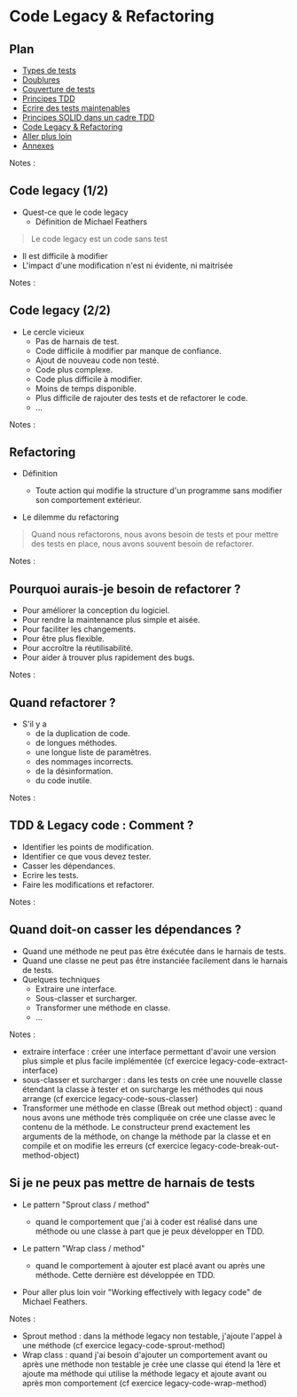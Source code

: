# Code Legacy & Refactoring

<!-- .slide: class="page-title" -->



## Plan

<!-- .slide: class="toc" -->

- [Types de tests](#/1)
- [Doublures](#/2)
- [Couverture de tests](#/3)
- [Principes TDD](#/4)
- [Ecrire des tests maintenables](#/5)
- [Principes SOLID dans un cadre TDD](#/6)
- [Code Legacy & Refactoring](#/7)
- [Aller plus loin](#/8)
- [Annexes](#/9)

Notes :



## Code legacy (1/2)

- Quest-ce que le code legacy
  - Définition de Michael Feathers

> Le code legacy est un code sans test

- Il est difficile à modifier
- L'impact d'une modification n'est ni évidente, ni maitrisée

Notes :



## Code legacy (2/2)

- Le cercle vicieux
  - Pas de harnais de test.
  - Code difficile à modifier par manque de confiance.
  - Ajout de nouveau code non testé.
  - Code plus complexe.
  - Code plus difficile à modifier.
  - Moins de temps disponible.
  - Plus difficile de rajouter des tests et de refactorer le code.
  - ...

Notes :



## Refactoring

- Définition
  - Toute action qui modifie la structure d'un programme sans modifier son comportement extérieur.

- Le dilemme du refactoring

> Quand nous refactorons,
  nous avons besoin de tests
  et pour mettre des tests en place,
  nous avons souvent besoin de refactorer.

Notes :



## Pourquoi aurais-je besoin de refactorer ?

- Pour améliorer la conception du logiciel.
- Pour rendre la maintenance plus simple et aisée.
- Pour faciliter les changements.
- Pour être plus flexible.
- Pour accroître la réutilisabilité.
- Pour aider à trouver plus rapidement des bugs.

Notes :



## Quand refactorer ?

- S'il y a
  - de la duplication de code.
  - de longues méthodes.
  - une longue liste de paramètres.
  - des nommages incorrects.
  - de la désinformation.
  - du code inutile.

Notes :



## TDD & Legacy code : Comment ?

- Identifier les points de modification.
- Identifier ce que vous devez tester.
- Casser les dépendances.
- Ecrire les tests.
- Faire les modifications et refactorer.

Notes :



## Quand doit-on casser les dépendances ?

- Quand une méthode ne peut pas être éxécutée dans le harnais de tests.
- Quand une classe ne peut pas être instanciée facilement dans le harnais de tests.
- Quelques techniques
  - Extraire une interface.
  - Sous-classer et surcharger.
  - Transformer une méthode en classe.
  - ...

Notes :
 - extraire interface : créer une interface permettant d'avoir une version plus simple et plus facile implémentée (cf exercice legacy-code-extract-interface)
 - sous-classer et surcharger : dans les tests on crée une nouvelle classe étendant la classe à tester
 et on surcharge les méthodes qui nous arrange (cf exercice legacy-code-sous-classer)
 - Transformer une méthode en classe (Break out method object) : quand nous avons une méthode très compliquée
 on crée une classe avec le contenu de la méthode. Le constructeur prend exactement les arguments de la méthode,
 on change la méthode par la classe et en compile et on modifie les erreurs (cf exercice legacy-code-break-out-method-object)



## Si je ne peux pas mettre de harnais de tests

- Le pattern "Sprout class / method"
  - quand le comportement que j'ai à coder est réalisé dans une méthode ou une classe à part que je peux développer en TDD.
- Le pattern "Wrap class / method"
  - quand le comportement à ajouter est placé avant ou après une méthode. Cette dernière est développée en TDD.

- Pour aller plus loin voir "Working effectively with legacy code" de Michael Feathers.

Notes :
- Sprout method : dans la méthode legacy non testable, j'ajoute l'appel à une méthode (cf exercice legacy-code-sprout-method)
- Wrap class : quand j'ai besoin d'ajouter un comportement avant ou après une méthode non testable je crée une classe
qui étend la 1ère et ajoute ma méthode qui utilise la méthode legacy et ajoute avant ou après mon comportement (cf exercice legacy-code-wrap-method)



<!-- .slide: class="page-questions" -->
